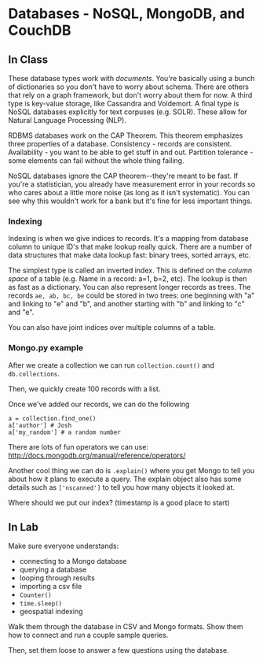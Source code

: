 # Databases - NoSQL, MongoDB, and CouchDB

## In Class
These database types work with *documents*. You're basically using a bunch of dictionaries so you don't have to worry about schema. There are others that rely on a graph framework, but don't worry about them for now. A third type is key-value storage, like Cassandra and Voldemort. A final type is NoSQL databases explicitly for text corpuses (e.g. SOLR). These allow for Natural Language Processing (NLP). 

RDBMS databases work on the CAP Theorem. This theorem emphasizes three properties of a database. Consistency - records are consistent. Availability - you want to be able to get stuff in and out. Partition tolerance - some elements can fail without the whole thing failing.

NoSQL databases ignore the CAP theorem--they're meant to be fast. If you're a statistician, you already have measurement error in your records so who cares about a little more noise (as long as it isn't systematic). You can see why this wouldn't work for a bank but it's fine for less important things.

### Indexing

Indexing is when we give indices to records. It's a mapping from database column to unique ID's that make lookup really quick. There are a number of data structures that make data lookup fast: binary trees, sorted arrays, etc. 

The simplest type is called an inverted index. This is defined on the *column space* of a table (e.g. Name in a record: a=1, b=2, etc). The lookup is then as fast as a dictionary. You can also represent longer records as trees. The records `ae, ab, bc, be` could be stored in two trees: one beginning with "a" and linking to "e" and "b", and another starting with "b" and linking to "c" and "e". 

You can also have joint indices over multiple columns of a table. 

### Mongo.py example
After we create a collection we can run `collection.count()` and `db.collections`. 

Then, we quickly create 100 records with a list. 

Once we've added our records, we can do the following
```
a = collection.find_one()
a['author'] # Josh
a['my_random'] # a random number
```

There are lots of fun operators we can use: http://docs.mongodb.org/manual/reference/operators/

Another cool thing we can do is `.explain()` where you get Mongo to tell you about how it plans to execute a query. The explain object also has some details such as `['nscanned']` to tell you how many objects it looked at. 

Where should we put our index? (timestamp is a good place to start)


## In Lab

Make sure everyone understands:

- connecting to a Mongo database
- querying a database
- looping through results
- importing a csv file
- `Counter()`
- `time.sleep()`
- geospatial indexing

Walk them through the database in CSV and Mongo formats. Show them how to connect and run a couple sample queries.

Then, set them loose to answer a few questions using the database.  

